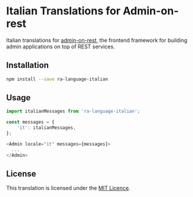 # Italian Translations for Admin-on-rest

Italian translations for [admin-on-rest](https://github.com/marmelab/admin-on-rest), the frontend framework for building admin applications on top of REST services.


## Installation

```sh
npm install --save ra-language-italian
```

## Usage

```js
import italianMessages from 'ra-language-italian';

const messages = {
    'it': italianMessages,
};

<Admin locale="it" messages={messages}>
  ...
</Admin>
```

## License

This translation is licensed under the [MIT Licence](LICENSE).
